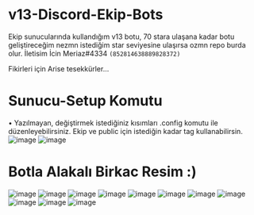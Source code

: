 # v13-Discord-Ekip-Bots
Ekip sunucularında kullandığım v13 botu,
70 stara ulaşana kadar botu geliştireceğim nezmn istediğim star seviyesine ulaşırsa ozmn repo burda olur. İletisim İcin Meriaz#4334 `(852814638889828372)`

Fikirleri için Arise tesekkürler...

# Sunucu-Setup Komutu 
• Yazılmayan, değiştirmek istediğiniz kısımları .config komutu ile düzenleyebilirsiniz. Ekip ve public için istediğin kadar tag kullanabilirsin.
![image](https://user-images.githubusercontent.com/89699487/172847776-168e7324-4cee-4e35-b733-a9a062a53b8e.png) ![image](https://user-images.githubusercontent.com/89699487/172855390-fd17b0ca-d2e6-4820-96a7-19076f002439.png)




# Botla Alakalı Birkac Resim :)

![image](https://user-images.githubusercontent.com/89699487/172850103-9bc920f6-4226-41ca-967e-eb48cb186b90.png)
![image](https://user-images.githubusercontent.com/89699487/172850279-aa08b6f6-a3aa-40ba-8528-0b7c753fb616.png)
![image](https://user-images.githubusercontent.com/89699487/172850181-707f3c9b-4ca4-407e-845f-fb16d0544aa7.png)
![image](https://user-images.githubusercontent.com/89699487/172850214-b79486b5-ca2e-473d-8b2d-c30a60640532.png)
![image](https://user-images.githubusercontent.com/89699487/172850314-53c8b6f7-273b-4deb-89cf-a3f08f2fc421.png)
![image](https://user-images.githubusercontent.com/89699487/172850415-e3dcd356-07c0-4d9d-9176-164c52ccb5db.png)
![image](https://user-images.githubusercontent.com/89699487/172850573-046bfac0-9d99-4ac9-a142-bf7ee600cb99.png)
![image](https://user-images.githubusercontent.com/89699487/169306512-95610e87-b026-48f2-bb24-728a0c7d10be.png)
![image](https://user-images.githubusercontent.com/89699487/172851093-ea3d159b-4e83-416f-9a76-4c90a4b97648.png)
![image](https://user-images.githubusercontent.com/89699487/172851697-6470325e-646f-4629-849a-d70da8562d68.png)
![image](https://user-images.githubusercontent.com/89699487/172854683-fde61bf0-97d3-4ae2-9c99-cba4dec8745f.png)
